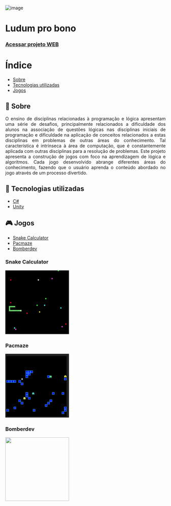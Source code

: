![image](public/menu.gif)

# Ludum pro bono

### [Acessar projeto WEB](https://ludum-pro-bono.github.io/ludum-pro-bono-frontend/menu/index.html)

# Índice
- [Sobre](#-🔖-sobre)
- [Tecnologias utilizadas](#-🚀-tecnologias-utilizadas)
- [Jogos](#-🎮-jogos)

## 🔖 Sobre
<p style='text-align: justify;'>
    O ensino de disciplinas relacionadas à programação e lógica apresentam uma série de desafios, principalmente relacionados a dificuldade dos alunos na associação de questões lógicas nas disciplinas iniciais de programação e dificuldade na aplicação de conceitos relacionados a estas disciplinas em problemas de outras áreas do conhecimento. Tal característica é intrínseca à área de computação, que é constantemente aplicada com outras disciplinas para a resolução de problemas. Este projeto apresenta a construção de jogos com foco na aprendizagem de lógica e algoritmos. Cada jogo desenvolvido abrange diferentes áreas do conhecimento, fazendo que o usuário aprenda o conteúdo abordado no jogo através de um processo divertido.
</p>

## 🚀 Tecnologias utilizadas

- [C#](https://docs.microsoft.com/pt-br/dotnet/csharp/)
- [Unity](https://unity.com/)

## 🎮 Jogos

- [Snake Calculator](#-snake-calculator)
- [Pacmaze](#-pacmaze)
- [Bomberdev](#-bomberdev)

### Snake Calculator
<img src="public/snake.gif" width="200" height="200"/>

### Pacmaze
<img src="public/pacmaze.gif" width="200" height="200"/>


### Bomberdev
<img src="public/bomberdev.gif" width="200" height="200"/>
